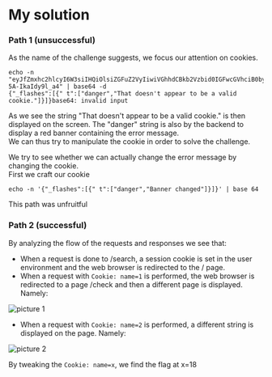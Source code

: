 # My solution


### Path 1 (unsuccessful)

As the name of the challenge suggests, we focus our attention on cookies.  


```
echo -n "eyJfZmxhc2hlcyI6W3siIHQiOlsiZGFuZ2VyIiwiVGhhdCBkb2Vzbid0IGFwcGVhciB0byBiZSBhIHZhbGlkIGNvb2tpZS4iXX1dfQ.YFcG0g.P78in9OeYQfj-5A-IkaIdy9l_a4" | base64 -d
{"_flashes":[{" t":["danger","That doesn't appear to be a valid cookie."]}]}base64: invalid input
```

As we see the string "That doesn't appear to be a valid cookie." is then displayed on the screen. The "danger" string is also by the backend to display a red banner containing the error message.  
We can thus try to manipulate the cookie in order to solve the challenge.  

We try to see whether we can actually change the error message by changing the cookie.   
First we craft our cookie

```
echo -n '{"_flashes":[{" t":["danger","Banner changed"]}]}' | base 64
```

This path was unfruitful

### Path 2 (successful)

By analyzing the flow of the requests and responses we see that:   
- When a request is done to /search, a session cookie is set in the user environment and the web browser is redirected to the / page.
- When a request with `Cookie: name=1` is performed, the web browser is redirected to a page /check and then a different page is displayed. Namely:

![picture 1]("chocolate_cookie.png")


- When a request with `Cookie: name=2` is performed, a different string is displayed on the page. Namely:

![picture 2]("oatmeal_cookie.png")


By tweaking the `Cookie: name=x`, we find the flag at x=18



